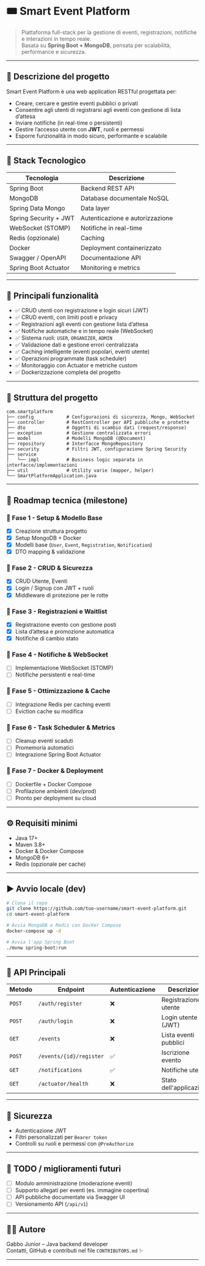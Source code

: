
# 🎟️ Smart Event Platform

> Piattaforma full-stack per la gestione di eventi, registrazioni, notifiche e interazioni in tempo reale.  
> Basata su **Spring Boot + MongoDB**, pensata per scalabilità, performance e sicurezza.

---

## 📌 Descrizione del progetto

Smart Event Platform è una web application RESTful progettata per:
- Creare, cercare e gestire eventi pubblici o privati
- Consentire agli utenti di registrarsi agli eventi con gestione di lista d’attesa
- Inviare notifiche (in real-time o persistenti)
- Gestire l’accesso utente con **JWT**, ruoli e permessi
- Esporre funzionalità in modo sicuro, performante e scalabile

---

## 🧰 Stack Tecnologico

| Tecnologia | Descrizione |
|------------|-------------|
| Spring Boot | Backend REST API |
| MongoDB | Database documentale NoSQL |
| Spring Data Mongo | Data layer |
| Spring Security + JWT | Autenticazione e autorizzazione |
| WebSocket (STOMP) | Notifiche in real-time |
| Redis (opzionale) | Caching |
| Docker | Deployment containerizzato |
| Swagger / OpenAPI | Documentazione API |
| Spring Boot Actuator | Monitoring e metrics |

---

## 🧠 Principali funzionalità

- ✅ CRUD utenti con registrazione e login sicuri (JWT)
- ✅ CRUD eventi, con limiti posti e privacy
- ✅ Registrazioni agli eventi con gestione lista d’attesa
- ✅ Notifiche automatiche e in tempo reale (WebSocket)
- ✅ Sistema ruoli: `USER`, `ORGANIZER`, `ADMIN`
- ✅ Validazione dati e gestione errori centralizzata
- ✅ Caching intelligente (eventi popolari, eventi utente)
- ✅ Operazioni programmate (task scheduler)
- ✅ Monitoraggio con Actuator e metriche custom
- ✅ Dockerizzazione completa del progetto

---

## 📁 Struttura del progetto

```
com.smartplatform
├── config            # Configurazioni di sicurezza, Mongo, WebSocket
├── controller        # RestController per API pubbliche e protette
├── dto               # Oggetti di scambio dati (request/response)
├── exception         # Gestione centralizzata errori
├── model             # Modelli MongoDB (@Document)
├── repository        # Interfacce MongoRepository
├── security          # Filtri JWT, configurazione Spring Security
├── service
│   └── impl          # Business logic separata in interfacce/implementazioni
├── util              # Utility varie (mapper, helper)
└── SmartPlatformApplication.java
```

---

## 📆 Roadmap tecnica (milestone)

### 🔹 Fase 1 - Setup & Modello Base
- [x] Creazione struttura progetto
- [x] Setup MongoDB + Docker
- [x] Modelli base (`User`, `Event`, `Registration`, `Notification`)
- [x] DTO mapping & validazione

### 🔹 Fase 2 - CRUD & Sicurezza
- [x] CRUD Utente, Eventi
- [x] Login / Signup con JWT + ruoli
- [x] Middleware di protezione per le rotte

### 🔹 Fase 3 - Registrazioni e Waitlist
- [x] Registrazione evento con gestione posti
- [x] Lista d’attesa e promozione automatica
- [x] Notifiche di cambio stato

### 🔹 Fase 4 - Notifiche & WebSocket
- [ ] Implementazione WebSocket (STOMP)
- [ ] Notifiche persistenti e real-time

### 🔹 Fase 5 - Ottimizzazione & Cache
- [ ] Integrazione Redis per caching eventi
- [ ] Eviction cache su modifica

### 🔹 Fase 6 - Task Scheduler & Metrics
- [ ] Cleanup eventi scaduti
- [ ] Promemoria automatici
- [ ] Integrazione Spring Boot Actuator

### 🔹 Fase 7 - Docker & Deployment
- [ ] Dockerfile + Docker Compose
- [ ] Profilazione ambienti (dev/prod)
- [ ] Pronto per deployment su cloud

---

## ⚙️ Requisiti minimi

- Java 17+
- Maven 3.8+
- Docker & Docker Compose
- MongoDB 6+
- Redis (opzionale per cache)

---

## ▶️ Avvio locale (dev)

```bash
# Clona il repo
git clone https://github.com/tuo-username/smart-event-platform.git
cd smart-event-platform

# Avvia MongoDB e Redis con Docker Compose
docker-compose up -d

# Avvia l'app Spring Boot
./mvnw spring-boot:run
```

---

## 📌 API Principali

| Metodo | Endpoint | Autenticazione | Descrizione |
|--------|----------|----------------|-------------|
| `POST` | `/auth/register` | ❌ | Registrazione utente |
| `POST` | `/auth/login` | ❌ | Login utente (JWT) |
| `GET`  | `/events` | ❌ | Lista eventi pubblici |
| `POST` | `/events/{id}/register` | ✅ | Iscrizione evento |
| `GET`  | `/notifications` | ✅ | Notifiche utente |
| `GET`  | `/actuator/health` | ❌ | Stato dell'applicazione |

---

## 🔐 Sicurezza

- Autenticazione JWT
- Filtri personalizzati per `Bearer token`
- Controlli su ruoli e permessi con `@PreAuthorize`

---

## 🚧 TODO / miglioramenti futuri

- [ ] Modulo amministrazione (moderazione eventi)
- [ ] Supporto allegati per eventi (es. immagine copertina)
- [ ] API pubbliche documentate via Swagger UI
- [ ] Versionamento API (`/api/v1`)

---

## 👨‍💻 Autore

Gabbo Junior – Java backend developer  
Contatti, GitHub e contributi nel file `CONTRIBUTORS.md` ✨

---
